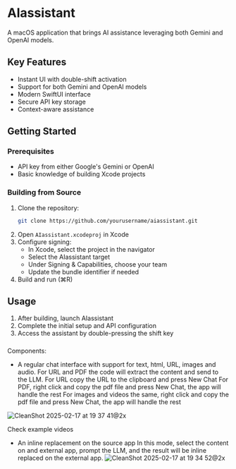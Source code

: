 # AIassistant

A  macOS application that brings AI assistance leveraging both Gemini and OpenAI models.

## Key Features

- Instant UI with double-shift activation
- Support for both Gemini and OpenAI models
- Modern SwiftUI interface
- Secure API key storage
- Context-aware assistance

## Getting Started

### Prerequisites

- API key from either Google's Gemini or OpenAI
- Basic knowledge of building Xcode projects

### Building from Source

1. Clone the repository:
   ```bash
   git clone https://github.com/yourusername/aiassistant.git
   ```
2. Open `AIassistant.xcodeproj` in Xcode
3. Configure signing:
   - In Xcode, select the project in the navigator
   - Select the AIassistant target
   - Under Signing & Capabilities, choose your team
   - Update the bundle identifier if needed
4. Build and run (⌘R)

## Usage

1. After building, launch AIassistant
2. Complete the initial setup and API configuration
3. Access the assistant by double-pressing the shift key
     

### 

Components:
- A regular chat interface with support for text, html, URL, images and audio. 
  For URL and PDF the code will extract the content and send to the LLM.
  For URL copy the URL to the clipboard and press New Chat
  For PDF, right click and copy the pdf file and press New Chat, the app will handle the rest
  For images and videos the same, right click and copy the pdf file and press New Chat, the app will handle the rest

![CleanShot 2025-02-17 at 19 37 41@2x](https://github.com/user-attachments/assets/6c9e9dc5-3943-41cc-81e8-bb9a581cc8e6)


  Check example videos



  
- An inline replacement on the source app
In this mode, select the content on and external app, prompt the LLM, and the result will be inline replaced on the external app.
![CleanShot 2025-02-17 at 19 34 52@2x](https://github.com/user-attachments/assets/9ec4a427-d4c2-415f-b021-0f33942195b0)

